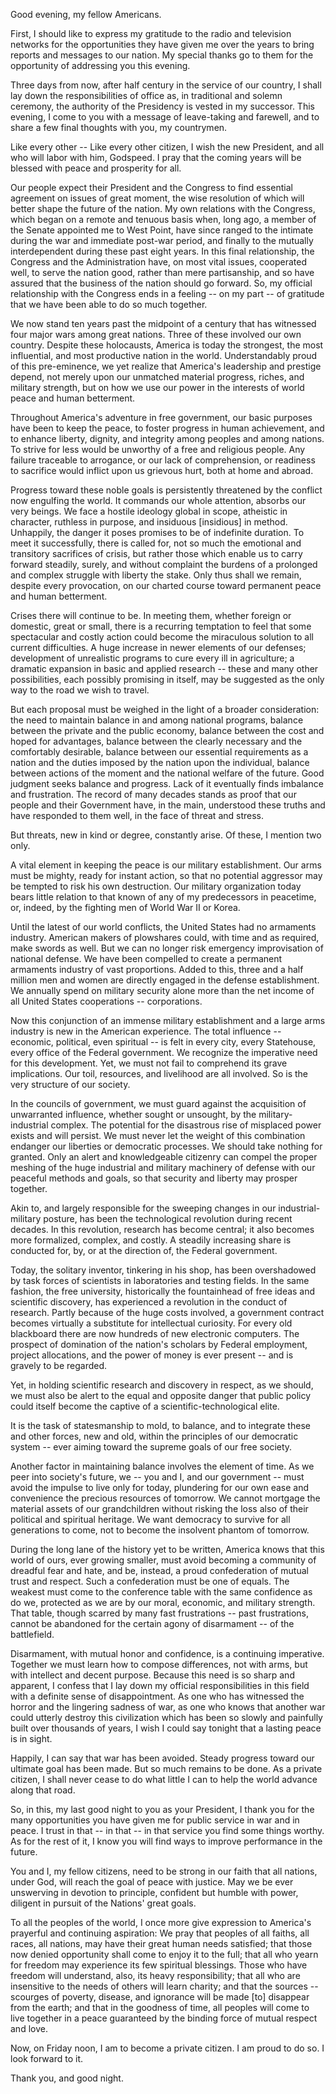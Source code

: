 Good evening, my fellow Americans.

First, I should like to express my gratitude to the radio and television networks for the opportunities they have given me over the years to bring reports and messages to our nation. My special thanks go to them for the opportunity of addressing you this evening.

Three days from now, after half century in the service of our country, I shall lay down the responsibilities of office as, in traditional and solemn ceremony, the authority of the Presidency is vested in my successor. This evening, I come to you with a message of leave-taking and farewell, and to share a few final thoughts with you, my countrymen.

Like every other -- Like every other citizen, I wish the new President, and all who will labor with him, Godspeed. I pray that the coming years will be blessed with peace and prosperity for all.

Our people expect their President and the Congress to find essential agreement on issues of great moment, the wise resolution of which will better shape the future of the nation. My own relations with the Congress, which began on a remote and tenuous basis when, long ago, a member of the Senate appointed me to West Point, have since ranged to the intimate during the war and immediate post-war period, and finally to the mutually interdependent during these past eight years. In this final relationship, the Congress and the Administration have, on most vital issues, cooperated well, to serve the nation good, rather than mere partisanship, and so have assured that the business of the nation should go forward. So, my official relationship with the Congress ends in a feeling -- on my part -- of gratitude that we have been able to do so much together.

We now stand ten years past the midpoint of a century that has witnessed four major wars among great nations. Three of these involved our own country. Despite these holocausts, America is today the strongest, the most influential, and most productive nation in the world. Understandably proud of this pre-eminence, we yet realize that America's leadership and prestige depend, not merely upon our unmatched material progress, riches, and military strength, but on how we use our power in the interests of world peace and human betterment.

Throughout America's adventure in free government, our basic purposes have been to keep the peace, to foster progress in human achievement, and to enhance liberty, dignity, and integrity among peoples and among nations. To strive for less would be unworthy of a free and religious people. Any failure traceable to arrogance, or our lack of comprehension, or readiness to sacrifice would inflict upon us grievous hurt, both at home and abroad.

Progress toward these noble goals is persistently threatened by the conflict now engulfing the world. It commands our whole attention, absorbs our very beings. We face a hostile ideology global in scope, atheistic in character, ruthless in purpose, and insiduous [insidious] in method. Unhappily, the danger it poses promises to be of indefinite duration. To meet it successfully, there is called for, not so much the emotional and transitory sacrifices of crisis, but rather those which enable us to carry forward steadily, surely, and without complaint the burdens of a prolonged and complex struggle with liberty the stake. Only thus shall we remain, despite every provocation, on our charted course toward permanent peace and human betterment.

Crises there will continue to be. In meeting them, whether foreign or domestic, great or small, there is a recurring temptation to feel that some spectacular and costly action could become the miraculous solution to all current difficulties. A huge increase in newer elements of our defenses; development of unrealistic programs to cure every ill in agriculture; a dramatic expansion in basic and applied research -- these and many other possibilities, each possibly promising in itself, may be suggested as the only way to the road we wish to travel.

But each proposal must be weighed in the light of a broader consideration: the need to maintain balance in and among national programs, balance between the private and the public economy, balance between the cost and hoped for advantages, balance between the clearly necessary and the comfortably desirable, balance between our essential requirements as a nation and the duties imposed by the nation upon the individual, balance between actions of the moment and the national welfare of the future. Good judgment seeks balance and progress. Lack of it eventually finds imbalance and frustration. The record of many decades stands as proof that our people and their Government have, in the main, understood these truths and have responded to them well, in the face of threat and stress.

But threats, new in kind or degree, constantly arise. Of these, I mention two only.

A vital element in keeping the peace is our military establishment. Our arms must be mighty, ready for instant action, so that no potential aggressor may be tempted to risk his own destruction. Our military organization today bears little relation to that known of any of my predecessors in peacetime, or, indeed, by the fighting men of World War II or Korea.

Until the latest of our world conflicts, the United States had no armaments industry. American makers of plowshares could, with time and as required, make swords as well. But we can no longer risk emergency improvisation of national defense. We have been compelled to create a permanent armaments industry of vast proportions. Added to this, three and a half million men and women are directly engaged in the defense establishment. We annually spend on military security alone more than the net income of all United States cooperations -- corporations.

Now this conjunction of an immense military establishment and a large arms industry is new in the American experience. The total influence -- economic, political, even spiritual -- is felt in every city, every Statehouse, every office of the Federal government. We recognize the imperative need for this development. Yet, we must not fail to comprehend its grave implications. Our toil, resources, and livelihood are all involved. So is the very structure of our society.

In the councils of government, we must guard against the acquisition of unwarranted influence, whether sought or unsought, by the military-industrial complex. The potential for the disastrous rise of misplaced power exists and will persist. We must never let the weight of this combination endanger our liberties or democratic processes. We should take nothing for granted. Only an alert and knowledgeable citizenry can compel the proper meshing of the huge industrial and military machinery of defense with our peaceful methods and goals, so that security and liberty may prosper together.

Akin to, and largely responsible for the sweeping changes in our industrial-military posture, has been the technological revolution during recent decades. In this revolution, research has become central; it also becomes more formalized, complex, and costly. A steadily increasing share is conducted for, by, or at the direction of, the Federal government.

Today, the solitary inventor, tinkering in his shop, has been overshadowed by task forces of scientists in laboratories and testing fields. In the same fashion, the free university, historically the fountainhead of free ideas and scientific discovery, has experienced a revolution in the conduct of research. Partly because of the huge costs involved, a government contract becomes virtually a substitute for intellectual curiosity. For every old blackboard there are now hundreds of new electronic computers. The prospect of domination of the nation's scholars by Federal employment, project allocations, and the power of money is ever present -- and is gravely to be regarded.

Yet, in holding scientific research and discovery in respect, as we should, we must also be alert to the equal and opposite danger that public policy could itself become the captive of a scientific-technological elite.

It is the task of statesmanship to mold, to balance, and to integrate these and other forces, new and old, within the principles of our democratic system -- ever aiming toward the supreme goals of our free society.

Another factor in maintaining balance involves the element of time. As we peer into society's future, we -- you and I, and our government -- must avoid the impulse to live only for today, plundering for our own ease and convenience the precious resources of tomorrow. We cannot mortgage the material assets of our grandchildren without risking the loss also of their political and spiritual heritage. We want democracy to survive for all generations to come, not to become the insolvent phantom of tomorrow.

During the long lane of the history yet to be written, America knows that this world of ours, ever growing smaller, must avoid becoming a community of dreadful fear and hate, and be, instead, a proud confederation of mutual trust and respect. Such a confederation must be one of equals. The weakest must come to the conference table with the same confidence as do we, protected as we are by our moral, economic, and military strength. That table, though scarred by many fast frustrations -- past frustrations, cannot be abandoned for the certain agony of disarmament -- of the battlefield.

Disarmament, with mutual honor and confidence, is a continuing imperative. Together we must learn how to compose differences, not with arms, but with intellect and decent purpose. Because this need is so sharp and apparent, I confess that I lay down my official responsibilities in this field with a definite sense of disappointment. As one who has witnessed the horror and the lingering sadness of war, as one who knows that another war could utterly destroy this civilization which has been so slowly and painfully built over thousands of years, I wish I could say tonight that a lasting peace is in sight.

Happily, I can say that war has been avoided. Steady progress toward our ultimate goal has been made. But so much remains to be done. As a private citizen, I shall never cease to do what little I can to help the world advance along that road.

So, in this, my last good night to you as your President, I thank you for the many opportunities you have given me for public service in war and in peace. I trust in that -- in that -- in that service you find some things worthy. As for the rest of it, I know you will find ways to improve performance in the future.

You and I, my fellow citizens, need to be strong in our faith that all nations, under God, will reach the goal of peace with justice. May we be ever unswerving in devotion to principle, confident but humble with power, diligent in pursuit of the Nations' great goals.

To all the peoples of the world, I once more give expression to America's prayerful and continuing aspiration: We pray that peoples of all faiths, all races, all nations, may have their great human needs satisfied; that those now denied opportunity shall come to enjoy it to the full; that all who yearn for freedom may experience its few spiritual blessings. Those who have freedom will understand, also, its heavy responsibility; that all who are insensitive to the needs of others will learn charity; and that the sources -- scourges of poverty, disease, and ignorance will be made [to] disappear from the earth; and that in the goodness of time, all peoples will come to live together in a peace guaranteed by the binding force of mutual respect and love.

Now, on Friday noon, I am to become a private citizen. I am proud to do so. I look forward to it.

Thank you, and good night.

